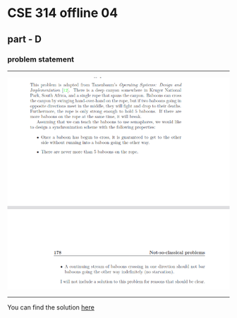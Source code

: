 # CSE 314 offline 04
## part - D

### problem statement
---

![](./PartD_idk/baboon_crossing_descripton.png)

---
You can find the solution [here](./PartD_idk/baboon_mutex_cond.c)